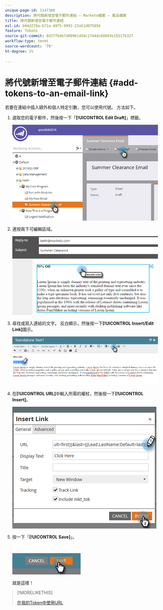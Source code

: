 ```yaml
---
unique-page-id: 1147360
description: 將代號新增至電子郵件連結 — Marketo檔案 — 產品檔案
title: 將代號新增至電子郵件連結
exl-id: b04d279a-b71a-4975-9992-23a51d075856
feature: Tokens
source-git-commit: 0d37fbdb7d08901458c1744dc68893e155176327
workflow-type: tm+mt
source-wordcount: '79'
ht-degree: 1%

---
```


# 將代號新增至電子郵件連結 {#add-tokens-to-an-email-link}

若要在連結中插入額外和個人特定引數，您可以使用代號。 方法如下。

1. 選取您的電子郵件，然後按一下「**[!UICONTROL Edit Draft]**」標籤。

   ![](assets/one.png)

1. 連按兩下可編輯區域。

   ![](assets/two.png)

1. 尋找或寫入連結的文字。 反白顯示，然後按一下&#x200B;**[!UICONTROL Insert/Edit Link]**&#x200B;圖示。

   ![](assets/three.png)

1. 在&#x200B;**[!UICONTROL URL]**&#x200B;中輸入所需的權杖，然後按一下&#x200B;**[!UICONTROL Insert]**。

   ![](assets/four.png)

1. 按一下「**[!UICONTROL Save]**」。

   ![](assets/five.png)

   就是這樣！

>[!MORELIKETHIS]
>
>[在我的Token中使用URL](/help/marketo/product-docs/email-marketing/general/using-tokens/using-urls-in-my-tokens.md)
